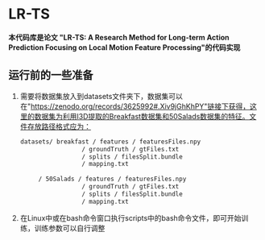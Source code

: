# LR-TS
**本代码库是论文 "LR-TS: A Research Method for Long-term Action Prediction Focusing on Local Motion Feature Processing"的代码实现**
## 运行前的一些准备

1. 需要将数据集放入到datasets文件夹下，数据集可以在"https://zenodo.org/records/3625992#.Xiv9jGhKhPY"链接下获得，这里的数据集为利用I3D提取的Breakfast数据集和50Salads数据集的特征。文件存放路径格式应为：

   ```txt
   datasets/ breakfast / features / featuresFiles.npy
   					/ groundTruth / gtFiles.txt
   					/ splits / filesSplit.bundle
   					/ mapping.txt
   					
   		/ 50Salads / features / featuresFiles.npy
   					/ groundTruth / gtFiles.txt
   					/ splits / filesSplit.bundle
   					/ mapping.txt
   ```

2. 在Linux中或在bash命令窗口执行scripts中的bash命令文件，即可开始训练，训练参数可以自行调整
